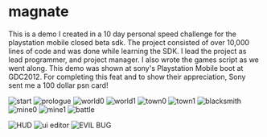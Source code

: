 magnate
=======

This is a demo I created in a 10 day personal speed challenge for the playstation mobile closed beta sdk. The project consisted of over 10,000 lines of code and was done while learning the SDK. I lead the project as lead programmer, and project manager. I also wrote the games script as we went along. This demo was shown at sony's Playstation Mobile boot at GDC2012. For completing this feat and to show their appreciation, Sony sent me a 100 dollar psn card!

![start](http://i.imgur.com/FgFDV.jpg "start")
![prologue](http://i.imgur.com/YCBpd.jpg "prologue")
![world0](http://i.imgur.com/fxUgD.jpg "world0")
![world1]( http://i.imgur.com/D4Nlp.jpg "world1")
![town0](http://i.imgur.com/vpPaV.jpg "town0")
![town1](http://i.imgur.com/vpPaV.jpg "town1")
![blacksmith](http://i.imgur.com/YCBpd.jpg "blacksmith")
![mine0](http://i.imgur.com/Kn53P.jpg "mine0")
![mine1](http://i.imgur.com/Kn53P.jpg "mine1")
![battle](http://i.imgur.com/BPorC.jpg "battle")

![HUD](http://i.imgur.com/tWbbk.png "HUD")
![ui editor](http://i.imgur.com/YpdbJ.jpg  "ui  editor")
![EVIL BUG](http://i.imgur.com/dh8YR.png "DEMON BUGGY")
